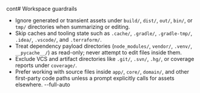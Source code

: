 cont# Workspace guardrails

- Ignore generated or transient assets under `build/`, `dist/`, `out/`, `bin/`, or `tmp/` directories when summarizing or editing.
- Skip caches and tooling state such as `.cache/`, `.gradle/`, `.gradle-tmp/`, `.idea/`, `.vscode/`, and `.terraform/`.
- Treat dependency payload directories (`node_modules/`, `vendor/`, `.venv/`, `__pycache__/`) as read-only; never attempt to edit files inside them.
- Exclude VCS and artifact directories like `.git/`, `.svn/`, `.hg/`, or coverage reports under `coverage/`.
- Prefer working with source files inside `app/`, `core/`, `domain/`, and other first-party code paths unless a prompt explicitly calls for assets elsewhere.
  --full-auto